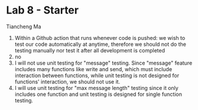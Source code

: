 # Lab 8 - Starter
Tiancheng Ma
1. Within a Github action that runs whenever code is pushed:
    we wish to test our code automatically at anytime, therefore we should not do the testing manually nor test it after all development is completed
2. no
3. I will not use unit testing for "message" testing. Since "message" feature includes many functions like write and send, which must include interaction between functions, while unit testing is not designed for functions' interaction, we should not use it.
4. I will use unit testing for "max message length" testing since it only includes one function and unit testing is designed for single function testing. 